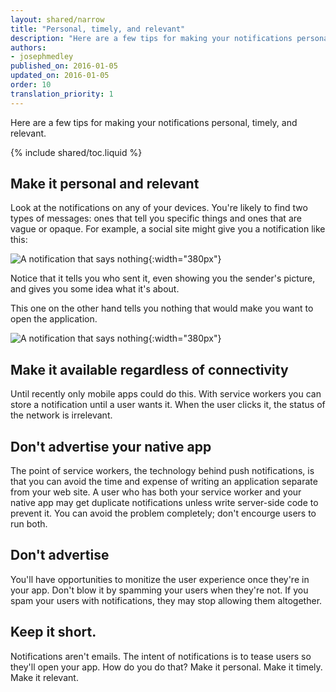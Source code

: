 ```yaml
---
layout: shared/narrow
title: "Personal, timely, and relevant"
description: "Here are a few tips for making your notifications personal, timely, and relevant."
authors:
- josephmedley
published_on: 2016-01-05
updated_on: 2016-01-05
order: 10
translation_priority: 1
---
```


<p class="intro">
  Here are a few tips for making your notifications personal, timely, and relevant.
</p>

{% include shared/toc.liquid %}

## Make it personal and relevant

Look at the notifications on any of your devices. You're likely to find two types of messages: ones that tell you specific things and ones that are vague or opaque. For example, a social site might give you a notification like this:

![A notification that says nothing](images/better-notification.png){:width="380px"}

Notice that it tells you who sent it, even showing you the sender's picture, and gives you some idea what it's about.

This one on the other hand tells you nothing that would make you want to open the application. 

![A notification that says nothing](images/bad-notification.png){:width="380px"}

## Make it available regardless of connectivity

Until recently only mobile apps could do this. With service workers you can store a notification until a user wants it. When the user clicks it, the status of the network is irrelevant. 

## Don't advertise your native app

The point of service workers, the technology behind push notifications, is that you can avoid the time and expense of writing an application separate from your web site. A user who has both your service worker and your native app may get duplicate notifications unless write server-side code to prevent it. You can avoid the problem completely; don't encourge users to run both.

## Don't advertise

You'll have opportunities to monitize the user experience once they're in your app. Don't blow it by spamming your users when they're not. If you spam your users with notifications, they may stop allowing them altogether.

## Keep it short.

Notifications aren't emails. The intent of notifications is to tease users so they'll open your app. How do you do that? Make it personal. Make it timely. Make it relevant.

